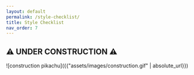 ```yaml
---
layout: default
permalink: /style-checklist/
title: Style Checklist
nav_order: 7
---
```

## :warning: UNDER CONSTRUCTION :warning:

![construction pikachu]({{"assets/images/construction.gif" | absolute_url}})
